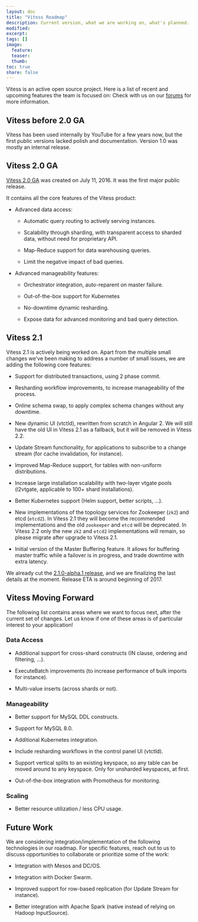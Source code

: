 ```yaml
---
layout: doc
title: "Vitess Roadmap"
description: Current version, what we are working on, what's planned.
modified:
excerpt:
tags: []
image:
  feature:
  teaser:
  thumb:
toc: true
share: false
---
```

Vitess is an active open source project.  Here is a list of recent and upcoming
features the team is focused on: Check with us on
our [forums](https://groups.google.com/forum/#!forum/vitess) for more
information.

## Vitess before 2.0 GA

Vitess has been used internally by YouTube for a few years now, but the first
public versions lacked polish and documentation. Version 1.0 was mostly an
internal release.

## Vitess 2.0 GA

[Vitess 2.0 GA](https://github.com/youtube/vitess/releases/tag/v2.0.0) was
created on July 11, 2016. It was the first major public release.

It contains all the core features of the Vitess product:

* Advanced data access:

  * Automatic query routing to actively serving instances.

  * Scalability through sharding, with transparent access to sharded data,
    without need for proprietary API.

  * Map-Reduce support for data warehousing queries.

  * Limit the negative impact of bad queries.

* Advanced manageability features:

  * Orchestrator integration, auto-reparent on master failure.

  * Out-of-the-box support for Kubernetes

  * No-downtime dynamic resharding.

  * Expose data for advanced monitoring and bad query detection.

## Vitess 2.1

Vitess 2.1 is actively being worked on. Apart from the multiple small changes
we've been making to address a number of small issues, we are adding the
following core features:

* Support for distributed transactions, using 2 phase commit.

* Resharding workflow improvements, to increase manageability of the process.

* Online schema swap, to apply complex schema changes without any downtime.

* New dynamic UI (vtctld), rewritten from scratch in Angular 2. We will still
  have the old UI in Vitess 2.1 as a fallback, but it will be removed in Vitess
  2.2.

* Update Stream functionality, for applications to subscribe to a change stream
  (for cache invalidation, for instance).

* Improved Map-Reduce support, for tables with non-uniform distributions.

* Increase large installation scalability with two-layer vtgate pools (l2vtgate,
  applicable to 100+ shard installations).
  
* Better Kubernetes support (Helm support, better scripts, ...).

* New implementations of the topology services for Zookeeper (`zk2`) and etcd
  (`etcd2`).  In Vitess 2.1 they will become the recommended implementations and
  the old `zookeeper` and `etcd` will be deprecated. In Vitess 2.2 only the new
  `zk2` and `etcd2` implementations will remain, so please migrate after upgrade
  to Vitess 2.1.
  
* Initial version of the Master Buffering feature. It allows for buffering
  master traffic while a failover is in progress, and trade downtime with
  extra latency.

We already cut
the
[2.1.0-alpha.1 release](https://github.com/youtube/vitess/releases/tag/v2.1.0-alpha.1),
and we are finalizing the last details at the moment. Release ETA is around
beginning of 2017.

## Vitess Moving Forward

The following list contains areas where we want to focus next, after the current
set of changes. Let us know if one of these areas is of particular interest to
your application!

### Data Access

* Additional support for cross-shard constructs (IN clause, ordering and
  filtering, ...).

* ExecuteBatch improvements (to increase performance of bulk imports for
  instance).

* Multi-value inserts (across shards or not).

### Manageability

* Better support for MySQL DDL constructs.

* Support for MySQL 8.0.

* Additional Kubernetes integration.

* Include resharding workflows in the control panel UI (vtctld).

* Support vertical splits to an existing keyspace, so any table can be moved
  around to any keyspace. Only for unsharded keyspaces, at first.

* Out-of-the-box integration with Promotheus for monitoring.

### Scaling

* Better resource utilization / less CPU usage.

## Future Work

We are considering integration/implementation of the following technologies in
our roadmap.  For specific features, reach out to us to discuss opportunities to
collaborate or prioritize some of the work:

* Integration with Mesos and DC/OS.

* Integration with Docker Swarm.

* Improved support for row-based replication (for Update Stream for instance).

* Better integration with Apache Spark (native instead of relying on Hadoop
  InputSource).
